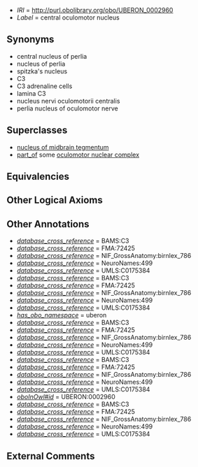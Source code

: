  * *IRI* = http://purl.obolibrary.org/obo/UBERON_0002960
 * *Label* = central oculomotor nucleus

## Synonyms

 * central nucleus of perlia
 * nucleus of perlia
 * spitzka's nucleus
 * C3
 * C3 adrenaline cells
 * lamina C3
 * nucleus nervi oculomotorii centralis
 * perlia nucleus of oculomotor nerve

## Superclasses

 * [nucleus of midbrain tegmentum](../../UBERON/14/UBERON_0007414.md)
 * [part_of](../../BFO/50/BFO_0000050.md) some [oculomotor nuclear complex](../../UBERON/15/UBERON_0001715.md)

## Equivalencies


## Other Logical Axioms


## Other Annotations

 * *[database_cross_reference](../../ef/oboInOwl#hasDbXref.md)* = BAMS:C3
 * *[database_cross_reference](../../ef/oboInOwl#hasDbXref.md)* = FMA:72425
 * *[database_cross_reference](../../ef/oboInOwl#hasDbXref.md)* = NIF_GrossAnatomy:birnlex_786
 * *[database_cross_reference](../../ef/oboInOwl#hasDbXref.md)* = NeuroNames:499
 * *[database_cross_reference](../../ef/oboInOwl#hasDbXref.md)* = UMLS:C0175384
 * *[database_cross_reference](../../ef/oboInOwl#hasDbXref.md)* = BAMS:C3
 * *[database_cross_reference](../../ef/oboInOwl#hasDbXref.md)* = FMA:72425
 * *[database_cross_reference](../../ef/oboInOwl#hasDbXref.md)* = NIF_GrossAnatomy:birnlex_786
 * *[database_cross_reference](../../ef/oboInOwl#hasDbXref.md)* = NeuroNames:499
 * *[database_cross_reference](../../ef/oboInOwl#hasDbXref.md)* = UMLS:C0175384
 * *[has_obo_namespace](../../ce/oboInOwl#hasOBONamespace.md)* = uberon
 * *[database_cross_reference](../../ef/oboInOwl#hasDbXref.md)* = BAMS:C3
 * *[database_cross_reference](../../ef/oboInOwl#hasDbXref.md)* = FMA:72425
 * *[database_cross_reference](../../ef/oboInOwl#hasDbXref.md)* = NIF_GrossAnatomy:birnlex_786
 * *[database_cross_reference](../../ef/oboInOwl#hasDbXref.md)* = NeuroNames:499
 * *[database_cross_reference](../../ef/oboInOwl#hasDbXref.md)* = UMLS:C0175384
 * *[database_cross_reference](../../ef/oboInOwl#hasDbXref.md)* = BAMS:C3
 * *[database_cross_reference](../../ef/oboInOwl#hasDbXref.md)* = FMA:72425
 * *[database_cross_reference](../../ef/oboInOwl#hasDbXref.md)* = NIF_GrossAnatomy:birnlex_786
 * *[database_cross_reference](../../ef/oboInOwl#hasDbXref.md)* = NeuroNames:499
 * *[database_cross_reference](../../ef/oboInOwl#hasDbXref.md)* = UMLS:C0175384
 * *[oboInOwl#id](../../id/oboInOwl#id.md)* = UBERON:0002960
 * *[database_cross_reference](../../ef/oboInOwl#hasDbXref.md)* = BAMS:C3
 * *[database_cross_reference](../../ef/oboInOwl#hasDbXref.md)* = FMA:72425
 * *[database_cross_reference](../../ef/oboInOwl#hasDbXref.md)* = NIF_GrossAnatomy:birnlex_786
 * *[database_cross_reference](../../ef/oboInOwl#hasDbXref.md)* = NeuroNames:499
 * *[database_cross_reference](../../ef/oboInOwl#hasDbXref.md)* = UMLS:C0175384

## External Comments

